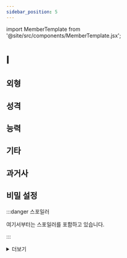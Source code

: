 ```yaml
---
sidebar_position: 5
---
```


import MemberTemplate from '@site/src/components/MemberTemplate.jsx';

# I

<MemberTemplate
  title="울프독"
  image="/img/w.png"
  codename=""
  gender=""
  age=""
  height="cm"
  affiliation=""
  ability="[S급] "
  bg="#3AB8DE"
  cr="#fff"
/>

## 외형

## 성격

## 능력

## 기타

## 과거사

## 비밀 설정

:::danger 스포일러

여기서부터는 스포일러를 포함하고 있습니다.

:::


<details>
  <summary>더보기</summary>

  테스트

</details>